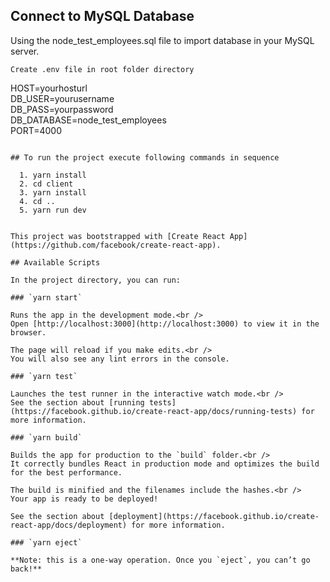 ## Connect to MySQL Database

  Using the node_test_employees.sql file to import database in your MySQL server. 
 
  ```
  Create .env file in root folder directory
  ```
  HOST=yourhosturl  
  DB_USER=yourusername  
  DB_PASS=yourpassword  
  DB_DATABASE=node_test_employees  
  PORT=4000

  ```

## To run the project execute following commands in sequence

    1. yarn install
    2. cd client
    3. yarn install
    4. cd ..
    5. yarn run dev


This project was bootstrapped with [Create React App](https://github.com/facebook/create-react-app).

## Available Scripts

In the project directory, you can run:

### `yarn start`

Runs the app in the development mode.<br />
Open [http://localhost:3000](http://localhost:3000) to view it in the browser.

The page will reload if you make edits.<br />
You will also see any lint errors in the console.

### `yarn test`

Launches the test runner in the interactive watch mode.<br />
See the section about [running tests](https://facebook.github.io/create-react-app/docs/running-tests) for more information.

### `yarn build`

Builds the app for production to the `build` folder.<br />
It correctly bundles React in production mode and optimizes the build for the best performance.

The build is minified and the filenames include the hashes.<br />
Your app is ready to be deployed!

See the section about [deployment](https://facebook.github.io/create-react-app/docs/deployment) for more information.

### `yarn eject`

**Note: this is a one-way operation. Once you `eject`, you can’t go back!**
